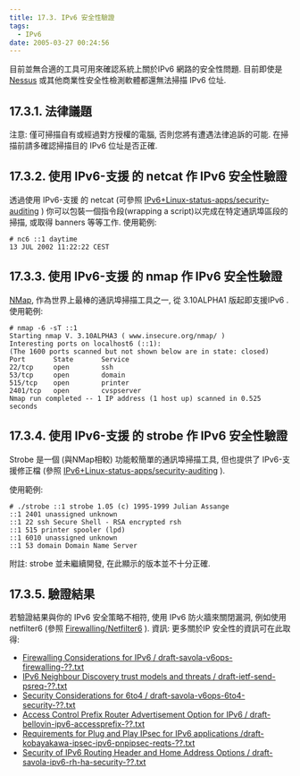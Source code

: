 ```yaml
---
title: 17.3. IPv6 安全性驗證
tags:
  - IPv6
date: 2005-03-27 00:24:56
---
```


目前並無合適的工具可用來確認系統上關於IPv6 網路的安全性問題. 目前即使是 [Nessus](http://www.nessus.org/) 或其他商業性安全性檢測軟體都還無法掃描 IPv6 位址.

## 17.3.1\. 法律議題

注意: 僅可掃描自有或經過對方授權的電腦, 否則您將有遭遇法律追訴的可能. 在掃描前請多確認掃描目的 IPv6 位址是否正確. 

## 17.3.2\. 使用 IPv6-支援 的 netcat 作 IPv6 安全性驗證

透過使用 IPv6-支援 的 netcat (可參照 [IPv6+Linux-status-apps/security-auditing](http://www.bieringer.de/linux/IPv6/status/IPv6+Linux-status-apps.html#security-auditing) ) 你可以包裝一個指令段(wrapping a script)以完成在特定通訊埠區段的掃描, 或取得 banners 等等工作. 使用範例:

```
# nc6 ::1 daytime
13 JUL 2002 11:22:22 CEST
```

## 17.3.3\. 使用 IPv6-支援 的 nmap 作 IPv6 安全性驗證

[NMap](http://www.insecure.org/nmap/), 作為世界上最棒的通訊埠掃描工具之一, 從 3.10ALPHA1 版起即支援IPv6 . 使用範例:

```
# nmap -6 -sT ::1
Starting nmap V. 3.10ALPHA3 ( www.insecure.org/nmap/ )
Interesting ports on localhost6 (::1):
(The 1600 ports scanned but not shown below are in state: closed)
Port       State       Service
22/tcp     open        ssh
53/tcp     open        domain
515/tcp    open        printer
2401/tcp   open        cvspserver
Nmap run completed -- 1 IP address (1 host up) scanned in 0.525 seconds
```

## 17.3.4\. 使用 IPv6-支援 的 strobe 作 IPv6 安全性驗證

Strobe 是一個 (與NMap相較) 功能較簡單的通訊埠掃描工具, 但也提供了 IPv6-支援修正檔 (參照 [IPv6+Linux-status-apps/security-auditing](http://www.bieringer.de/linux/IPv6/status/IPv6+Linux-status-apps.html#security-auditing) ). 

使用範例:

```
# ./strobe ::1 strobe 1.05 (c) 1995-1999 Julian Assange
::1 2401 unassigned unknown
::1 22 ssh Secure Shell - RSA encrypted rsh
::1 515 printer spooler (lpd)
::1 6010 unassigned unknown
::1 53 domain Domain Name Server
```

附註: strobe 並未繼續開發, 在此顯示的版本並不十分正確.


## 17.3.5. 驗證結果

若驗證結果與你的 IPv6 安全策略不相符, 使用 IPv6 防火牆來關閉漏洞, 例如使用 netfilter6 (參照 [Firewalling/Netfilter6](http://www.tldp.org/HOWTO/Linux+IPv6-HOWTO/firewalling-netfilter6.html) ).    資訊: 更多關於IP 安全性的資訊可在此取得:

- [Firewalling Considerations for IPv6 / draft-savola-v6ops-firewalling-??.txt](http://www.ietf.org/internet-drafts/)     
- [IPv6 Neighbour Discovery trust models and threats / draft-ietf-send-psreq-??.txt](http://www.ietf.org/internet-drafts/)     
- [Security Considerations for 6to4 / draft-savola-v6ops-6to4-security-??.txt](http://www.ietf.org/internet-drafts/)     
- [Access Control Prefix Router Advertisement Option for IPv6 / draft-bellovin-ipv6-accessprefix-??.txt](http://www.ietf.org/internet-drafts/)     
- [Requirements for Plug and Play IPsec for IPv6 applications /draft-kobayakawa-ipsec-ipv6-pnpipsec-reqts-??.txt ](http://www.ietf.org/internet-drafts/)     
- [Security of IPv6 Routing Header and Home Address Options / draft-savola-ipv6-rh-ha-security-??.txt](http://www.ietf.org/internet-drafts/)      
